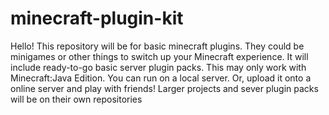 # minecraft-plugin-kit
Hello!
This repository will be for basic minecraft plugins. They could be minigames or other things to switch up your Minecraft experience.
It will include ready-to-go basic server plugin packs.
This may only work with Minecraft:Java Edition.
You can run on a local server. Or, upload it onto a online server and play with friends!
Larger projects and sever plugin packs will be on their own repositories
